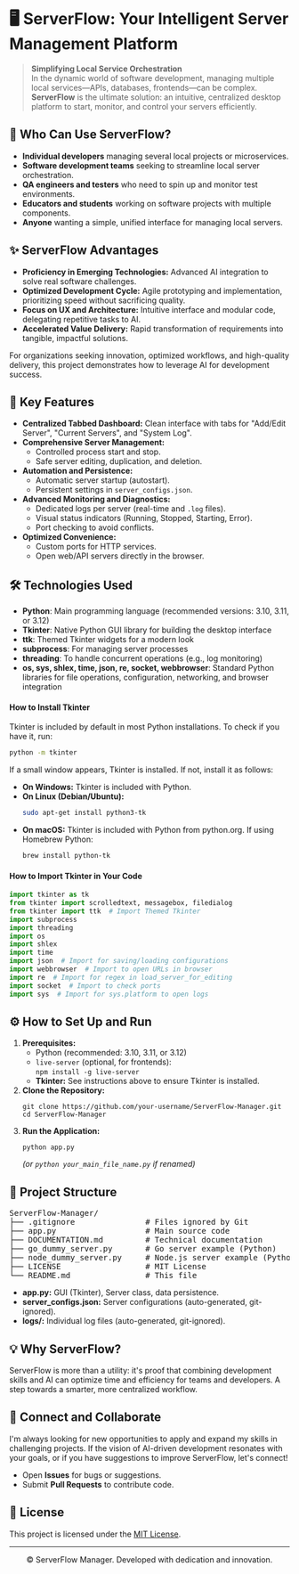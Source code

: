 <!--
================================================================================
  ServerFlow: Your Intelligent Server Management Platform
================================================================================

  DESCRIPTION:
    ServerFlow is a centralized desktop application designed to simplify the 
    orchestration and management of multiple local services (APIs, databases, 
    frontends) for developers and teams. Leveraging advanced AI integration, 
    ServerFlow streamlines the process of starting, monitoring, and controlling 
    server processes, providing an intuitive and efficient workflow.

  WHO CAN USE SERVERFLOW:
    - Individual developers managing multiple local projects or microservices.
    - Software development teams seeking to streamline local server orchestration.
    - QA engineers and testers needing to spin up and monitor test environments.
    - Educators and students working on software projects with multiple components.
    - Anyone who wants a simple, unified interface for managing local servers.

  MAIN FEATURES:
    - Centralized tabbed dashboard for managing servers, editing configurations, 
      and viewing system logs.
    - Comprehensive server lifecycle management: start, stop, edit, duplicate, 
      and delete server processes safely.
    - Automation capabilities, including autostart and persistent configuration 
      storage in JSON format.
    - Advanced monitoring: real-time and file-based logs, visual status 
      indicators, and port conflict detection.
    - Enhanced convenience: custom HTTP ports, direct browser integration for 
      web/API servers, and user-friendly interface.

  TECHNOLOGIES:
    - Python 3.10+ (recommended: 3.10, 3.11, or 3.12)
    - Tkinter & ttk for GUI
    - subprocess, threading, os, sys, shlex, time, json, re, socket, webbrowser

  INSTALLATION & USAGE:
    1. Ensure Python and Tkinter are installed (see instructions in README).
    2. Clone the repository and navigate to the project directory.
    3. Run the application with `python app.py`.

  PROJECT STRUCTURE:
    - app.py: Main application logic and GUI.
    - server_configs.json: Auto-generated server configurations (not in VCS).
    - logs/: Auto-generated directory for individual server logs.
    - DOCUMENTATION.md: Technical documentation.
    - Example server scripts for Go and Node.js.

  LICENSE:
    MIT License. See LICENSE file for details.

  CONTACT & CONTRIBUTION:
    - Open issues for bug reports or suggestions.
    - Submit pull requests to contribute.
    - Collaboration and feedback are welcome.

  © ServerFlow Manager. Developed with dedication and innovation.
================================================================================
-->
# 🖥️ ServerFlow: Your Intelligent Server Management Platform

> **Simplifying Local Service Orchestration**  
> In the dynamic world of software development, managing multiple local services—APIs, databases, frontends—can be complex. **ServerFlow** is the ultimate solution: an intuitive, centralized desktop platform to start, monitor, and control your servers efficiently.

<!-- Who Can Use ServerFlow -->
<h2>👥 Who Can Use ServerFlow?</h2>
<ul>
  <li><strong>Individual developers</strong> managing several local projects or microservices.</li>
  <li><strong>Software development teams</strong> seeking to streamline local server orchestration.</li>
  <li><strong>QA engineers and testers</strong> who need to spin up and monitor test environments.</li>
  <li><strong>Educators and students</strong> working on software projects with multiple components.</li>
  <li><strong>Anyone</strong> wanting a simple, unified interface for managing local servers.</li>
</ul>

<!-- ServerFlow Advantages -->
<h2>✨ ServerFlow Advantages</h2>
<ul>
  <li><strong>Proficiency in Emerging Technologies:</strong> Advanced AI integration to solve real software challenges.</li>
  <li><strong>Optimized Development Cycle:</strong> Agile prototyping and implementation, prioritizing speed without sacrificing quality.</li>
  <li><strong>Focus on UX and Architecture:</strong> Intuitive interface and modular code, delegating repetitive tasks to AI.</li>
  <li><strong>Accelerated Value Delivery:</strong> Rapid transformation of requirements into tangible, impactful solutions.</li>
</ul>
<p>
For organizations seeking innovation, optimized workflows, and high-quality delivery, this project demonstrates how to leverage AI for development success.
</p>

<!-- Key Features -->
<h2>🚀 Key Features</h2>
<ul>
  <li><strong>Centralized Tabbed Dashboard:</strong> Clean interface with tabs for "Add/Edit Server", "Current Servers", and "System Log".</li>
  <li><strong>Comprehensive Server Management:</strong>
    <ul>
      <li>Controlled process start and stop.</li>
      <li>Safe server editing, duplication, and deletion.</li>
    </ul>
  </li>
  <li><strong>Automation and Persistence:</strong>
    <ul>
      <li>Automatic server startup (autostart).</li>
      <li>Persistent settings in <code>server_configs.json</code>.</li>
    </ul>
  </li>
  <li><strong>Advanced Monitoring and Diagnostics:</strong>
    <ul>
      <li>Dedicated logs per server (real-time and <code>.log</code> files).</li>
      <li>Visual status indicators (Running, Stopped, Starting, Error).</li>
      <li>Port checking to avoid conflicts.</li>
    </ul>
  </li>
  <li><strong>Optimized Convenience:</strong>
    <ul>
      <li>Custom ports for HTTP services.</li>
      <li>Open web/API servers directly in the browser.</li>
    </ul>
  </li>
</ul>

<!-- Technologies Used -->
<h2>🛠️ Technologies Used</h2>

- **Python**: Main programming language (recommended versions: 3.10, 3.11, or 3.12)
- **Tkinter**: Native Python GUI library for building the desktop interface
- **ttk**: Themed Tkinter widgets for a modern look
- **subprocess**: For managing server processes
- **threading**: To handle concurrent operations (e.g., log monitoring)
- **os, sys, shlex, time, json, re, socket, webbrowser**: Standard Python libraries for file operations, configuration, networking, and browser integration

#### How to Install Tkinter

Tkinter is included by default in most Python installations. To check if you have it, run:

```bash
python -m tkinter
```

If a small window appears, Tkinter is installed. If not, install it as follows:

- **On Windows:** Tkinter is included with Python.
- **On Linux (Debian/Ubuntu):**
  ```bash
  sudo apt-get install python3-tk
  ```
- **On macOS:** Tkinter is included with Python from python.org. If using Homebrew Python:
  ```bash
  brew install python-tk
  ```

#### How to Import Tkinter in Your Code

```python
import tkinter as tk
from tkinter import scrolledtext, messagebox, filedialog
from tkinter import ttk  # Import Themed Tkinter
import subprocess
import threading
import os
import shlex
import time
import json  # Import for saving/loading configurations
import webbrowser  # Import to open URLs in browser
import re  # Import for regex in load_server_for_editing
import socket  # Import to check ports
import sys  # Import for sys.platform to open logs
```

<!-- How to Set Up and Run -->
<h2>⚙️ How to Set Up and Run</h2>
<ol>
  <li>
    <strong>Prerequisites:</strong>
    <ul>
      <li>Python (recommended: 3.10, 3.11, or 3.12)</li>
      <li><code>live-server</code> (optional, for frontends):<br>
        <code>npm install -g live-server</code>
      </li>
      <li><strong>Tkinter:</strong> See instructions above to ensure Tkinter is installed.</li>
    </ul>
  </li>
  <li>
    <strong>Clone the Repository:</strong>
    <pre><code>git clone https://github.com/your-username/ServerFlow-Manager.git
cd ServerFlow-Manager
</code></pre>
  </li>
  <li>
    <strong>Run the Application:</strong>
    <pre><code>python app.py
</code></pre>
    <em>(or <code>python your_main_file_name.py</code> if renamed)</em>
  </li>
</ol>

<!-- Project Structure -->
<h2>📂 Project Structure</h2>

<pre>
ServerFlow-Manager/
├── .gitignore               # Files ignored by Git
├── app.py                   # Main source code
├── DOCUMENTATION.md         # Technical documentation
├── go_dummy_server.py       # Go server example (Python)
├── node_dummy_server.py     # Node.js server example (Python)
├── LICENSE                  # MIT License
└── README.md                # This file
</pre>
<ul>
  <li><strong>app.py:</strong> GUI (Tkinter), Server class, data persistence.</li>
  <li><strong>server_configs.json:</strong> Server configurations (auto-generated, git-ignored).</li>
  <li><strong>logs/:</strong> Individual log files (auto-generated, git-ignored).</li>
</ul>

<!-- Why ServerFlow -->
<h2>💡 Why ServerFlow?</h2>
<p>
ServerFlow is more than a utility: it's proof that combining development skills and AI can optimize time and efficiency for teams and developers. A step towards a smarter, more centralized workflow.
</p>

<!-- Connect and Collaborate -->
<h2>🤝 Connect and Collaborate</h2>
<p>
I'm always looking for new opportunities to apply and expand my skills in challenging projects. If the vision of AI-driven development resonates with your goals, or if you have suggestions to improve ServerFlow, let's connect!
</p>
<ul>
  <li>Open <strong>Issues</strong> for bugs or suggestions.</li>
  <li>Submit <strong>Pull Requests</strong> to contribute code.</li>
</ul>

<!-- License -->
<h2>📄 License</h2>
<p>
This project is licensed under the <a href="https://opensource.org/licenses/MIT">MIT License</a>.
</p>

<hr>

<p align="center">
  © ServerFlow Manager. Developed with dedication and innovation.
</p>
